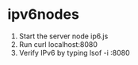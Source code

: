 # ipv6nodes

1. Start the server node ip6.js
2. Run curl localhost:8080
3. Verify IPv6 by typing lsof -i :8080